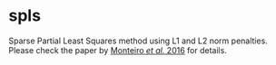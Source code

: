 # spls
Sparse Partial Least Squares method using L1 and L2 norm penalties. Please check the paper by [Monteiro _et al._ 2016](http://www.sciencedirect.com/science/article/pii/S0165027016301327) for details.
